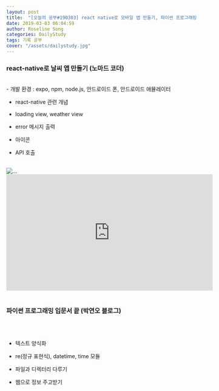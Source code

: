 ```yaml
---
layout: post
title:  "[오늘의 공부#190303] react native로 모바일 앱 만들기, 파이썬 프로그래밍 입문서 끝"
date: 2019-03-03 06:04:59
author: Roseline Song
categories: DailyStudy
tags: 기록 공부
cover: "/assets/dailystudy.jpg"
---
```


### react-native로 날씨 앱 만들기 (노마드 코더)
<br>
- 개발 환경 : expo, npm, node.js, 안드로이드 폰, 안드로이드 애뮬레이터

- react-native 관련 개념

- loading view, weather view 

- error 메시지 출력 

- 아이콘

- API 호출 

<br>
​
<img src="https://postfiles.pstatic.net/MjAxOTAzMDNfMjY3/MDAxNTUxNjAyMDE2ODky._ebjlBep3DIBuYnMkw3u-6Ps6NakYzKShL5FXa7fPoQg.j1WPqMLpGPcX6iulVBPfxjTBBrPXF8b7F7yRSPpKS1Yg.JPEG.guseod24/screen19-03-03-04-51-30.jpg?type=w966" alt="...">

<br>

<iframe width="544" height="306" src="https://serviceapi.nmv.naver.com/flash/convertIframeTag.nhn?vid=19AC126B01A4CDC721529FBAC37C07F8CBB8&outKey=V1295b1b76d504eebac42b33dbf7b2b4ba1c4552bc7008d217471b33dbf7b2b4ba1c4" frameborder="no" scrolling="no" title="NaverVideo" allow="autoplay; gyroscope; accelerometer; encrypted-media" allowfullscreen></iframe>


<br>
<br>


### 파이썬 프로그래밍 입문서 끝 (박연오 블로그)

<br>​

- 텍스트 양식화

- re(정규 표현식), datetime, time 모듈

- 파일과 디렉터리 다루기 

- 웹으로 정보 주고받기 
